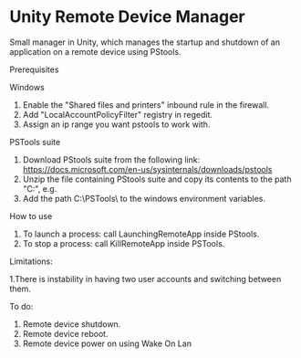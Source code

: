 # Unity Remote Device Manager
Small manager in Unity, which manages the startup and shutdown of an application on a remote device using PStools.

Prerequisites

Windows
1. Enable the "Shared files and printers" inbound rule in the firewall.
2. Add "LocalAccountPolicyFilter" registry in regedit.
3. Assign an ip range you want pstools to work with.

PSTools suite
1. Download PStools suite from the following link: https://docs.microsoft.com/en-us/sysinternals/downloads/pstools
2. Unzip the file containing PStools suite and copy its contents to the path "C:\", e.g.
3. Add the path C:\PSTools\ to the windows environment variables.

How to use

1. To launch a process: call LaunchingRemoteApp inside PStools.
2. To stop a process: call KillRemoteApp inside PSTools.

Limitations: 

1.There is instability in having two user accounts and switching between them.

To do:

1. Remote device shutdown.
2. Remote device reboot.
3. Remote device power on using Wake On Lan

